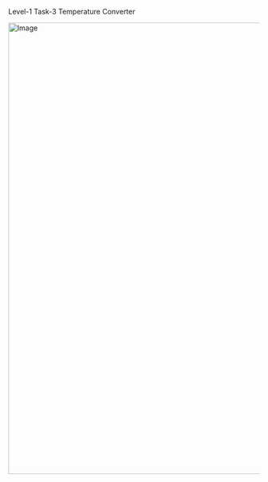 Level-1 Task-3
Temperature Converter

<img width="1891" height="905" alt="Image" src="https://github.com/user-attachments/assets/f43ff06f-c3c7-4741-908c-5adec19d8c14" />
